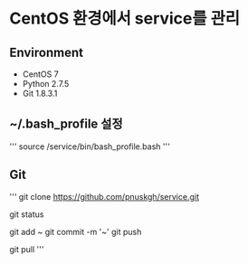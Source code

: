 # CentOS 환경에서 service를 관리

## Environment

* CentOS 7
* Python 2.7.5
* Git 1.8.3.1

## ~/.bash_profile 설정

'''
source /service/bin/bash_profile.bash
'''

## Git
'''
git clone https://github.com/pnuskgh/service.git

git status

git add ~
git commit -m '~'
git push

git pull
'''

